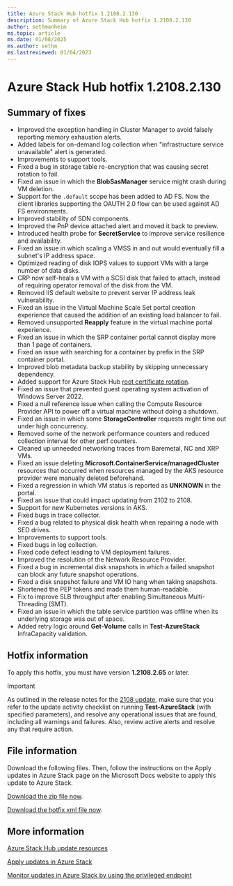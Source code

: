 ```yaml
---
title: Azure Stack Hub hotfix 1.2108.2.130
description: Summary of Azure Stack Hub hotfix 1.2108.2.130
author: sethmanheim
ms.topic: article
ms.date: 01/08/2025
ms.author: sethm
ms.lastreviewed: 01/04/2023
---
```


# Azure Stack Hub hotfix 1.2108.2.130

## Summary of fixes

- Improved the exception handling in Cluster Manager to avoid falsely reporting memory exhaustion alerts.
- Added labels for on-demand log collection when "infrastructure service unavailable" alert is generated.
- Improvements to support tools.
- Fixed a bug in storage table re-encryption that was causing secret rotation to fail.
- Fixed an issue in which the **BlobSasManager** service might crash during VM deletion.
- Support for the `.default` scope has been added to AD FS. Now the client libraries supporting the OAUTH 2.0 flow can be used against AD FS environments.
- Improved stability of SDN components.
- Improved the PnP device attached alert and moved it back to preview.
- Introduced health probe for **SecretService** to improve service resilience and availability.
- Fixed an issue in which scaling a VMSS in and out would eventually fill a subnet's IP address space.
- Optimized reading of disk IOPS values to support VMs with a large number of data disks.
- CRP now self-heals a VM with a SCSI disk that failed to attach, instead of requiring operator removal of the disk from the VM.
- Removed IIS default website to prevent server IP address leak vulnerability.
- Fixed an issue in the Virtual Machine Scale Set portal creation experience that caused the addition of an existing load balancer to fail.
- Removed unsupported **Reapply** feature in the virtual machine portal experience.
- Fixed an issue in which the SRP container portal cannot display more than 1 page of containers.
- Fixed an issue with searching for a container by prefix in the SRP container portal.
- Improved blob metadata backup stability by skipping unnecessary dependency.
- Added support for Azure Stack Hub [root certificate rotation](azure-stack-rotate-secrets.md#rotate-internal-secrets).
- Fixed an issue that prevented guest operating system activation of Windows Server 2022.
- Fixed a null reference issue when calling the Compute Resource Provider API to power off a virtual machine without doing a shutdown.
- Fixed an issue in which some **StorageController** requests might time out under high concurrency.
- Removed some of the network performance counters and reduced collection interval for other perf counters.
- Cleaned up unneeded networking traces from Baremetal, NC and XRP VMs.
- Fixed an issue deleting **Microsoft.ContainerService/managedCluster** resources that occurred when resources managed by the AKS resource provider were manually deleted beforehand.
- Fixed a regression in which VM status is reported as **UNKNOWN** in the portal.
- Fixed an issue that could impact updating from 2102 to 2108.
- Support for new Kubernetes versions in AKS.
- Fixed bugs in trace collector.
- Fixed a bug related to physical disk health when repairing a node with SED drives.
- Improvements to support tools.
- Fixed bugs in log collection.
- Fixed code defect leading to VM deployment failures.
- Improved the resolution of the Network Resource Provider.
- Fixed a bug in incremental disk snapshots in which a failed snapshot can block any future snapshot operations.
- Fixed a disk snapshot failure and VM IO hang when taking snapshots.
- Shortened the PEP tokens and made them human-readable.
- Fix to improve SLB throughput after enabling Simultaneous Multi-Threading (SMT).
- Fixed an issue in which the table service partition was offline when its underlying storage was out of space.
- Added retry logic around **Get-Volume** calls in **Test-AzureStack** InfraCapacity validation.

## Hotfix information

To apply this hotfix, you must have version **1.2108.2.65** or later.

> [!IMPORTANT]
> As outlined in the release notes for the [2108 update](release-notes.md?view=azs-2108&preserve-view=true), make sure that you refer to the update activity checklist on running **Test-AzureStack** (with specified parameters), and resolve any operational issues that are found, including all warnings and failures. Also, review active alerts and resolve any that require action.

## File information

Download the following files. Then, follow the instructions on the Apply updates in Azure Stack page on the Microsoft Docs website to apply this update to Azure Stack.

[Download the zip file now](https://azurestackhub.download.prss.microsoft.com/dbazure/download/MAS_ProdHotfix_1.2108.2.130/HotFix/AzS_Update_1.2108.2.130.zip).

[Download the hotfix xml file now](https://azurestackhub.download.prss.microsoft.com/dbazure/download/MAS_ProdHotfix_1.2108.2.130/HotFix/metadata.xml).

## More information

[Azure Stack Hub update resources](azure-stack-updates.md)

[Apply updates in Azure Stack](azure-stack-apply-updates.md)

[Monitor updates in Azure Stack by using the privileged endpoint](azure-stack-monitor-update.md)

